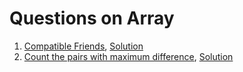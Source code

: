# Questions on Array

1. [Compatible Friends](https://practice.geeksforgeeks.org/problems/compatible-friends3459/0/?category[]=Arrays&category[]=Arrays&difficulty[]=0&sortBy=newest&page=1&query=category[]Arraysdifficulty[]0sortBynewestcategory[]Arrayspage1), [Solution]()
2. [Count the pairs with maximum difference](https://practice.geeksforgeeks.org/problems/count-the-pairs-with-maximum-difference4807/0/?category[]=Arrays&category[]=Arrays&difficulty[]=0&sortBy=newest&page=1&query=category[]Arraysdifficulty[]0sortBynewestcategory[]Arrayspage1), [Solution]()
